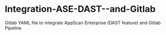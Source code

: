 # Integration-ASE-DAST--and-Gitlab
Gitlab YAML file to integrate AppScan Enterprise (DAST feature) and Gitlab Pipeline
